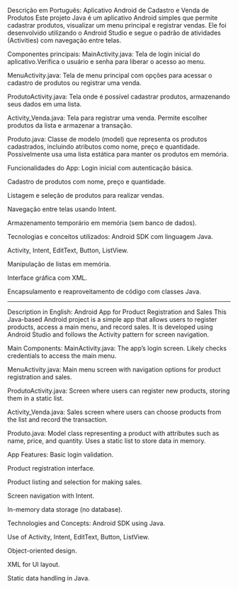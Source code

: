 Descrição em Português: Aplicativo Android de Cadastro e Venda de Produtos
Este projeto Java é um aplicativo Android simples que permite cadastrar produtos, visualizar um menu principal e registrar vendas. Ele foi desenvolvido utilizando o Android Studio e segue o padrão de atividades (Activities) com navegação entre telas.

Componentes principais:
MainActivity.java: Tela de login inicial do aplicativo.Verifica o usuário e senha para liberar o acesso ao menu.

MenuActivity.java: Tela de menu principal com opções para acessar o cadastro de produtos ou registrar uma venda.

ProdutoActivity.java: Tela onde é possível cadastrar produtos, armazenando seus dados em uma lista.

Activity_Venda.java: Tela para registrar uma venda. Permite escolher produtos da lista e armazenar a transação.

Produto.java: Classe de modelo (model) que representa os produtos cadastrados, incluindo atributos como nome, preço e quantidade. Possivelmente usa uma lista estática para manter os produtos em memória.

Funcionalidades do App:
Login inicial com autenticação básica.

Cadastro de produtos com nome, preço e quantidade.

Listagem e seleção de produtos para realizar vendas.

Navegação entre telas usando Intent.

Armazenamento temporário em memória (sem banco de dados).

Tecnologias e conceitos utilizados:
Android SDK com linguagem Java.

Activity, Intent, EditText, Button, ListView.

Manipulação de listas em memória.

Interface gráfica com XML.

Encapsulamento e reaproveitamento de código com classes Java.

-----------------------------------------------------------

Description in English: Android App for Product Registration and Sales
This Java-based Android project is a simple app that allows users to register products, access a main menu, and record sales. It is developed using Android Studio and follows the Activity pattern for screen navigation.

Main Components:
MainActivity.java: The app’s login screen. Likely checks credentials to access the main menu.

MenuActivity.java: Main menu screen with navigation options for product registration and sales.

ProdutoActivity.java: Screen where users can register new products, storing them in a static list.

Activity_Venda.java: Sales screen where users can choose products from the list and record the transaction.

Produto.java: Model class representing a product with attributes such as name, price, and quantity. Uses a static list to store data in memory.

App Features:
Basic login validation.

Product registration interface.

Product listing and selection for making sales.

Screen navigation with Intent.

In-memory data storage (no database).

Technologies and Concepts:
Android SDK using Java.

Use of Activity, Intent, EditText, Button, ListView.

Object-oriented design.

XML for UI layout.

Static data handling in Java.
